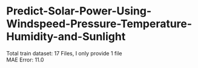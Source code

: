 # Predict-Solar-Power-Using-Windspeed-Pressure-Temperature-Humidity-and-Sunlight
Total train dataset: 17 Files, I only provide 1 file </br>
MAE Error: 11.0
